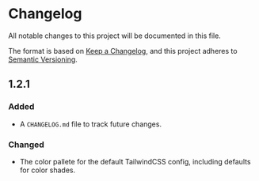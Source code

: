 # Changelog
All notable changes to this project will be documented in this file.

The format is based on [Keep a Changelog](https://keepachangelog.com/en/1.0.0/), and this project adheres to [Semantic Versioning](https://semver.org/spec/v2.0.0.html).

## 1.2.1

### Added
- A `CHANGELOG.md` file to track future changes.

### Changed
- The color pallete for the default TailwindCSS config, including defaults for color shades.